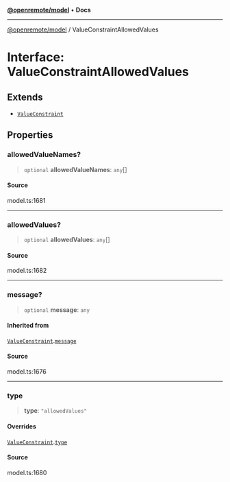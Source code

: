 [**@openremote/model**](../README.md) • **Docs**

***

[@openremote/model](../globals.md) / ValueConstraintAllowedValues

# Interface: ValueConstraintAllowedValues

## Extends

- [`ValueConstraint`](ValueConstraint.md)

## Properties

### allowedValueNames?

> `optional` **allowedValueNames**: `any`[]

#### Source

model.ts:1681

***

### allowedValues?

> `optional` **allowedValues**: `any`[]

#### Source

model.ts:1682

***

### message?

> `optional` **message**: `any`

#### Inherited from

[`ValueConstraint`](ValueConstraint.md).[`message`](ValueConstraint.md#message)

#### Source

model.ts:1676

***

### type

> **type**: `"allowedValues"`

#### Overrides

[`ValueConstraint`](ValueConstraint.md).[`type`](ValueConstraint.md#type)

#### Source

model.ts:1680
